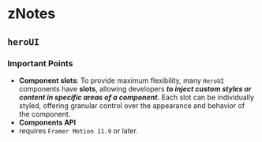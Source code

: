 # zNotes

## `heroUI`

### Important Points

- **Component slots**: To provide maximum flexibility, many `HeroUI` components have **slots**, allowing developers **_to inject custom styles or content in specific areas of a component._** Each slot can be individually styled, offering granular control over the appearance and behavior of the component.
- **Components API**
- requires `Framer Motion 11.9` or later.
